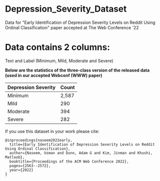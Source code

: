 # Depression_Severity_Dataset
Data for "Early Identification of Depression Severity Levels on Reddit Using Ordinal Classification" paper accepted at The Web Conference '22


# Data contains 2 columns: 

Text and Label (Minimum, Mild, Moderate and Severe)

**Below are the statistics of the three-class version of the released data (used in our accepted Webconf (WWW) paper)**

| Depression Severity         | Count |
| ------------- |-------------|
| Minimum      |  2,587 |
| Mild      |  290 |
| Moderate      | 394 |
| Severe      | 282 |


<!-- Dataset\Label|Positive|Negative|Neutral|Total
-------------|--------|--------|-------|-----
COVIDSenti-A|1,968|5,083|22,949|30,000
COVIDSenti-B|2,033|5,471|22,496|30,000
COVIDSenti-C|2,279|5,781|21,940|30,000
COVIDSenti|6,280|16,335|67,835|90,000 -->

If you use this dataset in your work please cite:
```
@inproceedings{naseem2022early,
  title={Early Identification of Depression Severity Levels on Reddit Using Ordinal Classification},
  author={Naseem, Usman and Dunn, Adam G and Kim, Jinman and Khushi, Matloob},
  booktitle={Proceedings of the ACM Web Conference 2022},
  pages={2563--2572},
  year={2022}
}
```
